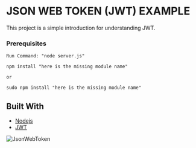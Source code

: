 # JSON WEB TOKEN (JWT) EXAMPLE

This project is a simple introduction for understanding JWT.

### Prerequisites

```
Run Command: "node server.js"

npm install "here is the missing module name"

or 

sudo npm install "here is the missing module name"
```

## Built With

* [Nodejs](https://nodejs.org/en/) 
* [JWT](https://jwt.io/) 



 ![JsonWebToken](http://iolearn.com/tutorials/covers/000/030/cover.jpg)

